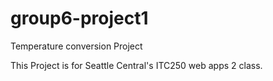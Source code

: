 # group6-project1
Temperature conversion Project 

This Project is for Seattle Central's ITC250 web apps 2 class.
